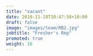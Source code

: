 ```yaml
---
title: "vacant"
date: 2018-11-19T10:47:58+10:00
draft: false
image: "images/team/RB2.jpg"
jobtitle: "Fresher's Rep"
promoted: true
weight: 16
---
```






